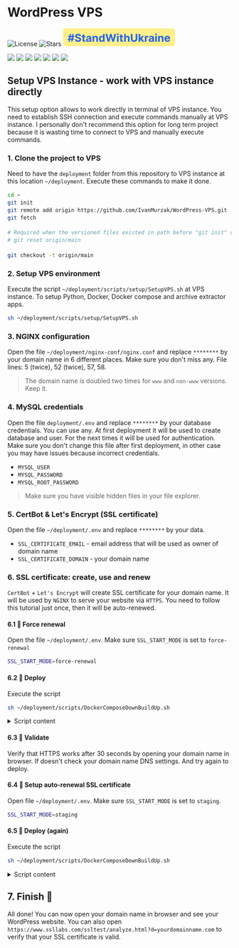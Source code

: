 # WordPress VPS

![License](https://img.shields.io/github/license/IvanMurzak/WordPress-VPS) ![Stars](https://img.shields.io/github/stars/IvanMurzak/WordPress-VPS) [![Stand With Ukraine](https://raw.githubusercontent.com/vshymanskyy/StandWithUkraine/main/badges/StandWithUkraine.svg)](https://stand-with-ukraine.pp.ua)

<div>
  <a target="_blank" href="https://docs.docker.com/"><img src="https://img.shields.io/badge/Docker-2CA5E0?style=for-the-badge&logo=docker&logoColor=white" /></a>
  <a target="_blank" href="https://developer.wordpress.org/"><img src="https://img.shields.io/badge/Wordpress-21759B?style=for-the-badge&logo=wordpress&logoColor=white" /></a>
  <a target="_blank" href="https://mysql.com/"><img src="https://img.shields.io/badge/MySQL-3E6E93?style=for-the-badge&logo=mysql&logoColor=white" /></a>
  <a target="_blank" href="https://letsencrypt.org/"><img src="https://img.shields.io/badge/LetsEncrypt-2C3C69?style=for-the-badge&logo=letsencrypt&logoColor=white" /></a>
  <a target="_blank" href="https://nginx.com/"><img src="https://img.shields.io/badge/Nginx-009639?style=for-the-badge&logo=nginx&logoColor=white" /></a>
  <a target="_blank" href="https://certbot.eff.org/"><img src="https://img.shields.io/badge/CertBot-000000?style=for-the-badge&logo=eff&logoColor=white" /></a>
  <a target="_blank" href="https://www.google.com/search?q=virtual+private+server"><img src="https://img.shields.io/badge/VPS-FFFFFF?style=for-the-badge&logo=vps&logoColor=white" /></a>
</div>

## Setup VPS Instance - work with VPS instance directly

This setup option allows to work directly in terminal of VPS instance. You need to establish SSH connection and execute commands manually at VPS instance. I personally don't recommend this option for long term project because it is wasting time to connect to VPS and manually execute commands.

### 1. Clone the project to VPS

Need to have the `deployment` folder from this repository to VPS instance at this location `~/deployment`. Execute these commands to make it done.

```bash
cd ~
git init
git remote add origin https://github.com/IvanMurzak/WordPress-VPS.git
git fetch

# Required when the versioned files existed in path before "git init" of this repo.
# git reset origin/main

git checkout -t origin/main
```

### 2. Setup VPS environment

Execute the script `~/deployment/scripts/setup/SetupVPS.sh` at VPS instance. To setup Python, Docker, Docker compose and archive extractor apps.

```bash
sh ~/deployment/scripts/setup/SetupVPS.sh
```

### 3. NGINX configuration

Open the file `~/deployment/nginx-conf/nginx.conf` and replace `********` by your domain name in 6 different places. Make sure you don't miss any. File lines: 5 (twice), 52 (twice), 57, 58.

> The domain name is doubled two times for `www` and `non-www` versions. Keep it.

### 4. MySQL credentials

Open the file `deployment/.env` and replace `********` by your database credentials. You can use any. At first deployment it will be used to create database and user. For the next times it will be used for authentication. Make sure you don't change this file after first deployment, in other case you may have issues because incorrect credentials.

- `MYSQL_USER`
- `MYSQL_PASSWORD`
- `MYSQL_ROOT_PASSWORD`

> Make sure you have visible hidden files in your file explorer.

### 5. CertBot & Let's Encrypt (SSL certificate)

Open the file `~/deployment/.env` and replace `********` by your data.

- `SSL_CERTIFICATE_EMAIL` - email address that will be used as owner of domain name
- `SSL_CERTIFICATE_DOMAIN` - your domain name

### 6. SSL certificate: create, use and renew

`CertBot` + `Let's Encrypt` will create SSL certificate for your domain name. It will be used by `NGINX` to serve your website via `HTTPS`. You need to follow this tutorial just once, then it will be auto-renewed.

#### 6.1 🔄 Force renewal

Open the file `~/deployment/.env`. Make sure `SSL_START_MODE` is set to `force-renewal`

```bash
SSL_START_MODE=force-renewal
```

#### 6.2 🚀 Deploy

Execute the script

```bash
sh ~/deployment/scripts/DockerComposeDownBuildUp.sh
```

<details>
  <summary>Script content</summary>
  
  ```bash
  cd ~/deployment
  sudo service docker start
  sudo docker-compose down
  sudo docker-compose build
  sudo docker-compose up -d
  ```

</details>

#### 6.3 🔎 Validate

Verify that HTTPS works after 30 seconds by opening your domain name in browser. If doesn't check your domain name DNS settings. And try again to deploy.

#### 6.4 💠 Setup auto-renewal SSL certificate

Open file `~/deployment/.env`. Make sure `SSL_START_MODE` is set to `staging`.

```bash
SSL_START_MODE=staging
```

#### 6.5 🚀 Deploy (again)

Execute the script

```bash
sh ~/deployment/scripts/DockerComposeDownBuildUp.sh
```

<details>
  <summary>Script content</summary>
  
  ```bash
  cd ~/deployment
  sudo service docker start
  sudo docker-compose down
  sudo docker-compose build
  sudo docker-compose up -d
  ```

</details>

## 7. Finish 🏁

All done! You can now open your domain name in browser and see your WordPress website. You can also open `https://www.ssllabs.com/ssltest/analyze.html?d=yourdomainname.com` to verify that your SSL certificate is valid.
